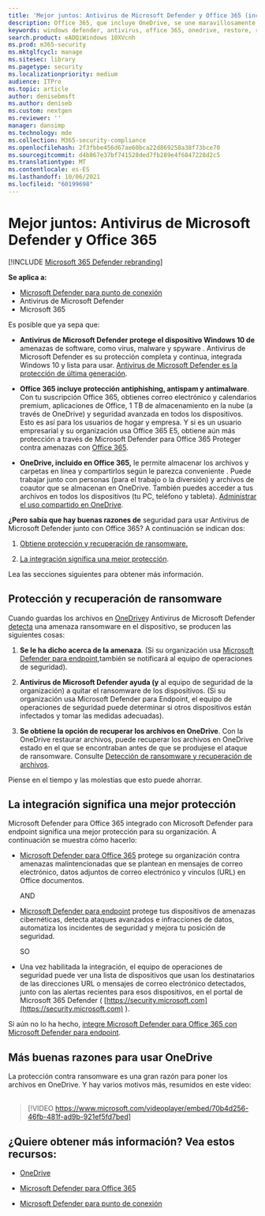 ```yaml
---
title: 'Mejor juntos: Antivirus de Microsoft Defender y Office 365 (incluidos los OneDrive): mejor protección contra ransomware y ciberamenazas'
description: Office 365, que incluye OneDrive, se une maravillosamente con Antivirus de Microsoft Defender. Lea este artículo para obtener más información.
keywords: windows defender, antivirus, office 365, onedrive, restore, ransomware
search.product: eADQiWindows 10XVcnh
ms.prod: m365-security
ms.mktglfcycl: manage
ms.sitesec: library
ms.pagetype: security
ms.localizationpriority: medium
audience: ITPro
ms.topic: article
author: denisebmsft
ms.author: deniseb
ms.custom: nextgen
ms.reviewer: ''
manager: dansimp
ms.technology: mde
ms.collection: M365-security-compliance
ms.openlocfilehash: 2f3fbbe456d67ae60bca22d869258a38f73bce70
ms.sourcegitcommit: d4b867e37bf741528ded7fb289e4f6847228d2c5
ms.translationtype: MT
ms.contentlocale: es-ES
ms.lasthandoff: 10/06/2021
ms.locfileid: "60199698"
---
```

# <a name="better-together-microsoft-defender-antivirus-and-office-365"></a>Mejor juntos: Antivirus de Microsoft Defender y Office 365

[!INCLUDE [Microsoft 365 Defender rebranding](../../includes/microsoft-defender.md)]


**Se aplica a:**
- [Microsoft Defender para punto de conexión](/microsoft-365/security/defender-endpoint/)
- Antivirus de Microsoft Defender
- Microsoft 365

Es posible que ya sepa que:

- **Antivirus de Microsoft Defender protege el dispositivo Windows 10 de** amenazas de software, como virus, malware y spyware . Antivirus de Microsoft Defender es su protección completa y continua, integrada Windows 10 y lista para usar. [Antivirus de Microsoft Defender es la protección de última generación](./microsoft-defender-antivirus-in-windows-10.md). 

- **Office 365 incluye protección antiphishing, antispam y antimalware**. Con tu suscripción Office 365, obtienes correo electrónico y calendarios premium, aplicaciones de Office, 1 TB de almacenamiento en la nube (a través de OneDrive) y seguridad avanzada en todos los dispositivos. Esto es así para los usuarios de hogar y empresa. Y si es un usuario empresarial y su organización usa Office 365 E5, obtiene aún más protección a través de Microsoft Defender para Office 365 Proteger contra amenazas con [Office 365](/microsoft-365/security/office-365-security/protect-against-threats).

- **OneDrive, incluido en Office 365,** le permite almacenar los archivos y carpetas en línea y compartirlos según le parezca conveniente . Puede trabajar junto con personas (para el trabajo o la diversión) y archivos de coautor que se almacenan en OneDrive. También puedes acceder a tus archivos en todos los dispositivos (tu PC, teléfono y tableta). [Administrar el uso compartido en OneDrive](/OneDrive/manage-sharing).

**¿Pero sabía que hay buenas razones de** seguridad para usar Antivirus de Microsoft Defender junto con Office 365? A continuación se indican dos:

 1. [Obtiene protección y recuperación de ransomware.](#ransomware-protection-and-recovery)

 2. [La integración significa una mejor protección](#integration-means-better-protection).

Lea las secciones siguientes para obtener más información.

## <a name="ransomware-protection-and-recovery"></a>Protección y recuperación de ransomware

Cuando guardas los archivos en [OneDrive](/onedrive)y Antivirus de Microsoft Defender [detecta](./microsoft-defender-antivirus-in-windows-10.md) una amenaza ransomware en el dispositivo, se producen las siguientes cosas:

1. **Se le ha dicho acerca de la amenaza**. (Si su organización usa [Microsoft Defender para endpoint,](microsoft-defender-endpoint.md)también se notificará al equipo de operaciones de seguridad).

2. **Antivirus de Microsoft Defender ayuda (y** al equipo de seguridad de la organización) a quitar el ransomware de los dispositivos. (Si su organización usa Microsoft Defender para Endpoint, el equipo de operaciones de seguridad puede determinar si otros dispositivos están infectados y tomar las medidas adecuadas).

3. **Se obtiene la opción de recuperar los archivos en OneDrive**. Con la OneDrive restaurar archivos, puede recuperar los archivos en OneDrive estado en el que se encontraban antes de que se produjese el ataque de ransomware. Consulte [Detección de ransomware y recuperación de archivos](https://support.office.com/article/0d90ec50-6bfd-40f4-acc7-b8c12c73637f).

Piense en el tiempo y las molestias que esto puede ahorrar. 

## <a name="integration-means-better-protection"></a>La integración significa una mejor protección

Microsoft Defender para Office 365 integrado con Microsoft Defender para endpoint significa una mejor protección para su organización. A continuación se muestra cómo hacerlo:

- [Microsoft Defender para Office 365](/microsoft-365/security/office-365-security/office-365-atp) protege su organización contra amenazas malintencionadas que se plantean en mensajes de correo electrónico, datos adjuntos de correo electrónico y vínculos (URL) en Office documentos.

    AND

- [Microsoft Defender para endpoint](microsoft-defender-endpoint.md) protege tus dispositivos de amenazas cibernéticas, detecta ataques avanzados e infracciones de datos, automatiza los incidentes de seguridad y mejora tu posición de seguridad.

    SO

- Una vez habilitada la integración, el equipo de operaciones de seguridad puede ver una lista de dispositivos que usan los destinatarios de las direcciones URL o mensajes de correo electrónico detectados, junto con las alertas recientes para esos dispositivos, en el portal de Microsoft 365 Defender ( [https://security.microsoft.com](https://security.microsoft.com) ).

Si aún no lo ha hecho, [integre Microsoft Defender para Office 365 con Microsoft Defender para endpoint](/microsoft-365/security/office-365-security/integrate-office-365-ti-with-wdatp).

## <a name="more-good-reasons-to-use-onedrive"></a>Más buenas razones para usar OneDrive

La protección contra ransomware es una gran razón para poner los archivos en OneDrive. Y hay varios motivos más, resumidos en este vídeo: <br/><br/>

> [!VIDEO https://www.microsoft.com/videoplayer/embed/70b4d256-46fb-481f-ad9b-921ef5fd7bed]

## <a name="want-to-learn-more-see-these-resources"></a>¿Quiere obtener más información? Vea estos recursos:

- [OneDrive](/onedrive)

- [Microsoft Defender para Office 365](/microsoft-365/security/office-365-security/office-365-atp)

- [Microsoft Defender para punto de conexión](microsoft-defender-endpoint.md)
